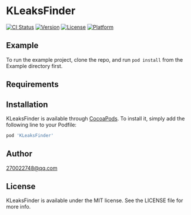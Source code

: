 # KLeaksFinder

[![CI Status](https://img.shields.io/travis/keyan/KLeaksFinder.svg?style=flat)](https://travis-ci.org/keyan/KLeaksFinder)
[![Version](https://img.shields.io/cocoapods/v/KLeaksFinder.svg?style=flat)](https://cocoapods.org/pods/KLeaksFinder)
[![License](https://img.shields.io/cocoapods/l/KLeaksFinder.svg?style=flat)](https://cocoapods.org/pods/KLeaksFinder)
[![Platform](https://img.shields.io/cocoapods/p/KLeaksFinder.svg?style=flat)](https://cocoapods.org/pods/KLeaksFinder)

## Example

To run the example project, clone the repo, and run `pod install` from the Example directory first.

## Requirements

## Installation

KLeaksFinder is available through [CocoaPods](https://cocoapods.org). To install
it, simply add the following line to your Podfile:

```ruby
pod 'KLeaksFinder'
```

## Author

270022748@qq.com

## License

KLeaksFinder is available under the MIT license. See the LICENSE file for more info.
